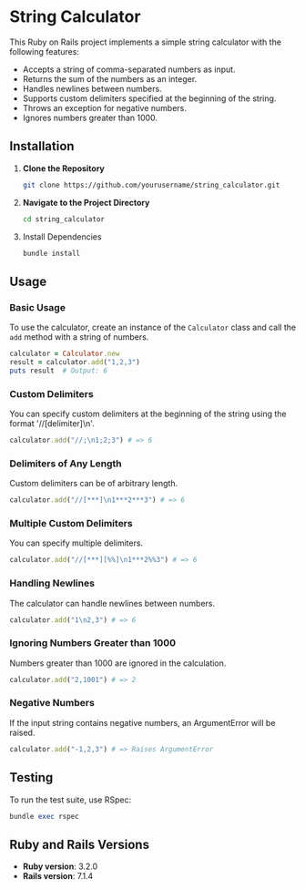 # String Calculator

This Ruby on Rails project implements a simple string calculator with the following features:

* Accepts a string of comma-separated numbers as input.
* Returns the sum of the numbers as an integer.
* Handles newlines between numbers.
* Supports custom delimiters specified at the beginning of the string.
* Throws an exception for negative numbers.
* Ignores numbers greater than 1000.

## Installation

1. **Clone the Repository**

   ```bash
   git clone https://github.com/yourusername/string_calculator.git

2. **Navigate to the Project Directory**

   ```bash
   cd string_calculator

3. Install Dependencies
   ```bash
   bundle install

## Usage

### Basic Usage

To use the calculator, create an instance of the `Calculator` class and call the `add` method with a string of numbers.

```ruby
calculator = Calculator.new
result = calculator.add("1,2,3")
puts result  # Output: 6
```

### Custom Delimiters

You can specify custom delimiters at the beginning of the string using the format '//[delimiter]\n'.

```ruby
calculator.add("//;\n1;2;3") # => 6
```

### Delimiters of Any Length

Custom delimiters can be of arbitrary length.

```ruby
calculator.add("//[***]\n1***2***3") # => 6
```

### Multiple Custom Delimiters

You can specify multiple delimiters.

```ruby
calculator.add("//[***][%%]\n1***2%%3") # => 6
```

### Handling Newlines

The calculator can handle newlines between numbers.

```ruby
calculator.add("1\n2,3") # => 6
```

### Ignoring Numbers Greater than 1000

Numbers greater than 1000 are ignored in the calculation.

```ruby
calculator.add("2,1001") # => 2
```

### Negative Numbers

If the input string contains negative numbers, an ArgumentError will be raised.

```ruby
calculator.add("-1,2,3") # => Raises ArgumentError
```


## Testing

To run the test suite, use RSpec:
```ruby
bundle exec rspec
```


## Ruby and Rails Versions

* **Ruby version**: 3.2.0
* **Rails version**: 7.1.4
